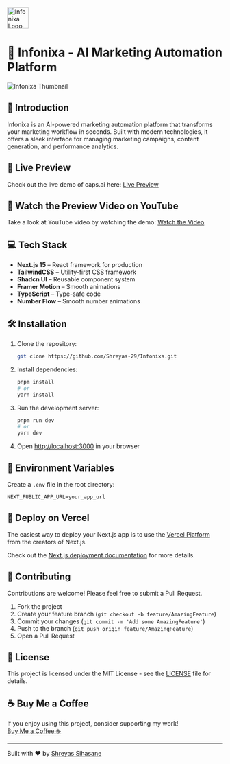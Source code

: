 <img src="https://github.com/user-attachments/assets/9594d359-0988-4fec-b588-0dcee51168e3" alt="Infonixa Logo" width="50" height="50">

# 🚀 Infonixa - AI Marketing Automation Platform

<img src="https://github.com/user-attachments/assets/df541304-ea1c-4ebe-b6fd-2e093680314f" alt="Infonixa Thumbnail">

## 🌟 Introduction
Infonixa is an AI-powered marketing automation platform that transforms your marketing workflow in seconds. Built with modern technologies, it offers a sleek interface for managing marketing campaigns, content generation, and performance analytics.

## 🔗 Live Preview

Check out the live demo of caps.ai here: [Live Preview](https://Infonixa-app.vercel.app/)

## 🎥 Watch the Preview Video on YouTube

Take a look at YouTube video by watching the demo: [Watch the Video](https://youtu.be/dfQ_WwWV6g8) 

## 💻 Tech Stack

- **Next.js 15** – React framework for production
- **TailwindCSS** – Utility-first CSS framework
- **Shadcn UI** – Reusable component system
- **Framer Motion** – Smooth animations
- **TypeScript** – Type-safe code
- **Number Flow** – Smooth number animations

## 🛠️ Installation

1. Clone the repository:
    ```bash
    git clone https://github.com/Shreyas-29/Infonixa.git
    ```

2. Install dependencies:
    ```bash
    pnpm install
    # or
    yarn install
    ```

3. Run the development server:
    ```bash
    pnpm run dev
    # or
    yarn dev
    ```

4. Open [http://localhost:3000](http://localhost:3000) in your browser

## 🔧 Environment Variables

Create a `.env` file in the root directory:

```env
NEXT_PUBLIC_APP_URL=your_app_url
```

## 🚀 Deploy on Vercel

The easiest way to deploy your Next.js app is to use the [Vercel Platform](https://vercel.com/new) from the creators of Next.js.

Check out the [Next.js deployment documentation](https://nextjs.org/docs/deployment) for more details.


## 🤝 Contributing

Contributions are welcome! Please feel free to submit a Pull Request.

1. Fork the project
2. Create your feature branch (`git checkout -b feature/AmazingFeature`)
3. Commit your changes (`git commit -m 'Add some AmazingFeature'`)
4. Push to the branch (`git push origin feature/AmazingFeature`)
5. Open a Pull Request


## 📜 License

This project is licensed under the MIT License - see the [LICENSE](LICENSE) file for details.


## ☕ Buy Me a Coffee
If you enjoy using this project, consider supporting my work!  
[Buy Me a Coffee ☕](https://buymeacoffee.com/shreyas29)

---

Built with ❤️ by [Shreyas Sihasane](https://shreyas-sihasane.vercel.app)
